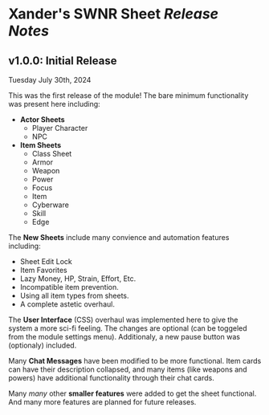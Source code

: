 # Xander's SWNR Sheet *Release Notes*

## v1.0.0: Initial Release
Tuesday July 30th, 2024

This was the first release of the module! The bare minimum functionality was present here including:
- **Actor Sheets**
  - Player Character
  - NPC
- **Item Sheets**
  - Class Sheet
  - Armor
  - Weapon
  - Power
  - Focus
  - Item
  - Cyberware
  - Skill
  - Edge

The **New Sheets** include many convience and automation features including:
- Sheet Edit Lock
- Item Favorites
- Lazy Money, HP, Strain, Effort, Etc.
- Incompatible item prevention.
- Using all item types from sheets.
- A complete astetic overhaul.

The **User Interface** (CSS) overhaul was implemented here to give the system a more sci-fi feeling. The changes are optional (can be toggeled from the module settings menu). Additionaly, a new pause button was (optionaly) included.

Many **Chat Messages** have been modified to be more functional. Item cards can have their description collapsed, and many items (like weapons and powers) have additional functionality through their chat cards.

Many *many* other **smaller features** were added to get the sheet functional. And many more features are planned for future releases.